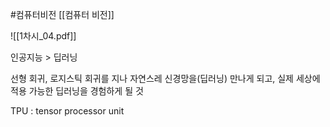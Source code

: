 #컴퓨터비전 
[[컴퓨터 비전]]

![[1차시_04.pdf]]

인공지능 > 딥러닝

선형 회귀, 로지스틱 회귀를 지나 자연스레 신경망을(딥러닝) 만나게 되고, 실제 세상에 적용 가능한 딥러닝을 경험하게 될 것

TPU : tensor processor unit
